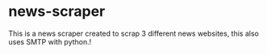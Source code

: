 # news-scraper
This is a news scraper created to scrap 3 different news websites, this also uses SMTP with python.!
